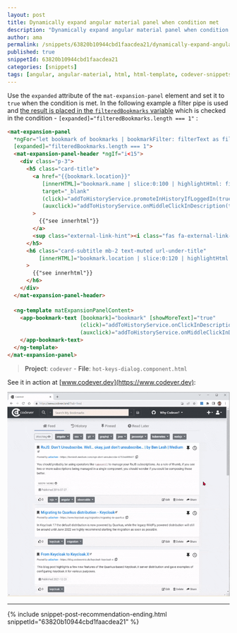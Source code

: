 ```yaml
---
layout: post
title: Dynamically expand angular material panel when condition met
description: "Dynamically expand angular material panel when condition met code snippet"
author: ama
permalink: /snippets/63820b10944cbd1faacdea21/dynamically-expand-angular-material-panel-when-condition-met
published: true
snippetId: 63820b10944cbd1faacdea21
categories: [snippets]
tags: [angular, angular-material, html, html-template, codever-snippets]
---
```


Use the `expanded` attribute of the `mat-expansion-panel` element and set it to `true` when the condition is met.
In the following example a filter pipe is used
and [the result is placed in the `filteredBookmarks` variable](https://www.codever.dev/snippets/63806e79944cbd1faacdda84/details)
which is checked in the condition - `[expanded]="filteredBookmarks.length === 1"` :

```html
<mat-expansion-panel
  *ngFor="let bookmark of bookmarks | bookmarkFilter: filterText as filteredBookmarks; index as i"
  [expanded]="filteredBookmarks.length === 1">
  <mat-expansion-panel-header *ngIf="i<15">
    <div class="p-3">
      <h5 class="card-title">
        <a href="{{bookmark.location}}"
           [innerHTML]="bookmark.name | slice:0:100 | highlightHtml: filterText"
           target="_blank"
           (click)="addToHistoryService.promoteInHistoryIfLoggedIn(true, bookmark)"
           (auxclick)="addToHistoryService.onMiddleClickInDescription(true, $event, bookmark)"
        >
          {{"see innerhtml"}}
        </a>
        <sup class="external-link-hint"><i class="fas fa-external-link-alt"></i></sup>
      </h5>
      <h6 class="card-subtitle mb-2 text-muted url-under-title"
          [innerHTML]="bookmark.location | slice:0:120 | highlightHtml: filterText"
      >
        {{"see innerhtml"}}
      </h6>
    </div>
  </mat-expansion-panel-header>

  <ng-template matExpansionPanelContent>
    <app-bookmark-text [bookmark]="bookmark" [showMoreText]="true"
                       (click)="addToHistoryService.onClickInDescription(true, $event, bookmark)"
                       (auxclick)="addToHistoryService.onMiddleClickInDescription(true, $event, bookmark)">
    </app-bookmark-text>
  </ng-template>
</mat-expansion-panel>
```

> **Project**: `codever` - **File**:  `hot-keys-dialog.component.html`

See it in action at [www.codever.dev](https://www.codever.dev):

![Copy-to-clipboard-demo](/images/posts/2022-11-26-expand-angular-material-accordeon-dynamically/codever-automatic-expander-filter-one-result.gif)

<hr/>


 {% include snippet-post-recommendation-ending.html snippetId="63820b10944cbd1faacdea21" %}
